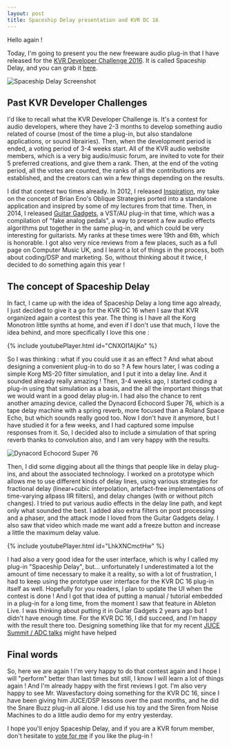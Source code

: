 ```yaml
---
layout: post
title: Spaceship Delay presentation and KVR DC 16
---
```


Hello again !

Today, I'm going to present you the new freeware audio plug-in that I have released for the [KVR Developer Challenge 2016](http://www.kvraudio.com/kvr-developer-challenge/2016/). It is called Spaceship Delay, and you can grab it [here](https://www.kvraudio.com/kvr-developer-challenge/2016/#dc16-12755).

![Spaceship Delay Screenshot](http://static.kvraudio.com/i/b/screenshot-4.png)

## Past KVR Developer Challenges

I'd like to recall what the KVR Developer Challenge is. It's a contest for audio developers, where they have 2-3 months to develop something audio related of course (most of the time a plug-in, but also standalone applications, or sound librairies). Then, when the development period is ended, a voting period of 3-4 weeks start. All of the KVR audio website members, which is a very big audio/music forum, are invited to vote for their 5 preferred creations, and give them a rank. Then, at the end of the voting period, all the votes are counted, the ranks of all the contributions are established, and the creators can win a few things depending on the results.

I did that contest two times already. In 2012, I released [Inspiration](http://www.kvraudio.com/product/inspiration-by-musical-entropy/details), my take on the concept of Brian Eno's Oblique Strategies ported into a standalone application and insipred by some of my lectures from that time. Then, in 2014, I released [Guitar Gadgets](http://www.kvraudio.com/product/guitar-gadgets-by-musical-entropy/details), a VST/AU plug-in that time, which was a compilation of "fake analog pedals", a way to present a few audio effects algorithms put together in the same plug-in, and which could be very interesting for guitarists. My ranks at these times were 19th and 6th, which is honorable. I got also very nice reviews from a few places, such as a full page on Computer Music UK, and I learnt a lot of things in the process, both about coding/DSP and marketing. So, without thinking about it twice, I decided to do something again this year !

## The concept of Spaceship Delay

In fact, I came up with the idea of Spaceship Delay a long time ago already, I just decided to give it a go for the KVR DC 16 when I saw that KVR organized again a contest this year. The thing is I have all the Korg Monotron little synths at home, and even if I don't use that much, I love the idea behind, and more specifically I love this one :

{% include youtubePlayer.html id="CNXOI1AIjKo" %}

So I was thinking : what if you could use it as an effect ? And what about designing a convenient plug-in to do so ? A few hours later, I was coding a simple Korg MS-20 filter simulation, and I put it into a delay line. And it sounded already really amazing ! Then, 3-4 weeks ago, I started coding a plug-in using that simulation as a basis, and the all the important things that we would want in a good delay plug-in. I had also the chance to rent another amazing device, called the Dynacord Echocord Super 76, which is a tape delay machine with a spring reverb, more focused than a Roland Space Echo, but which sounds really good too. Now I don't have it anymore, but I have studied it for a few weeks, and I had captured some impulse responses from it. So, I decided also to include a simulation of that spring reverb thanks to convolution also, and I am very happy with the results.

![Dynacord Echocord Super 76]({{site.baseurl}}/images/Super76.png)

Then, I did some digging about all the things that people like in delay plug-ins, and about the associated technology. I worked on a prototype which allows me to use different kinds of delay lines, using various strategies for fractional delay (linear+cubic interpolation, artefact-free implementations of time-varying allpass IIR filters), and delay changes (with or without pitch changes). I tried to put various audio effects in the delay line path, and kept only what sounded the best. I added also extra filters on post processing and a phaser, and the attack mode I loved from the Guitar Gadgets delay. I also saw that video which made me want add a freeze button and increase a little the maximum delay value.

{% include youtubePlayer.html id="LhkXNCmctHw" %}

I had also a very good idea for the user interface, which is why I called my plug-in "Spaceship Delay", but... unfortunately I underestimated a lot the amount of time necessary to make it a reality, so with a lot of frustration, I had to keep using the prototype user interface for the KVR DC 16 plug-in itself as well. Hopefully for you readers, I plan to update the UI when the contest is done ! And I got that idea of putting a manual / tutorial embedded in a plug-in for a long time, from the moment I saw that feature in Ableton Live. I was thinking about putting it in Guitar Gadgets 2 years ago but I didn't have enough time. For the KVR DC 16, I did succeed, and I'm happy with the result there too. Designing something like that for my recent [JUCE Summit / ADC talks](https://www.youtube.com/channel/UCaF6fKdDrSmPDmiZcl9KLnQ) might have helped

## Final words

So, here we are again ! I'm very happy to do that contest again and I hope I will "perform" better than last times but still, I know I will learn a lot of things again ! And I'm already happy with the first reviews I got. I'm also very happy to see Mr. Wavesfactory doing something for the KVR DC 16, since I have been giving him JUCE/DSP lessons over the past months, and he did the Snare Buzz plug-in all alone. I did use his toy and the Siren from Noise Machines to do a little audio demo for my entry yesterday.

I hope you'll enjoy Spaceship Delay, and if you are a KVR forum member, don't hesitate to [vote for me](https://www.kvraudio.com/kvr-developer-challenge/2016/#dc16-12755) if you like the plug-in !